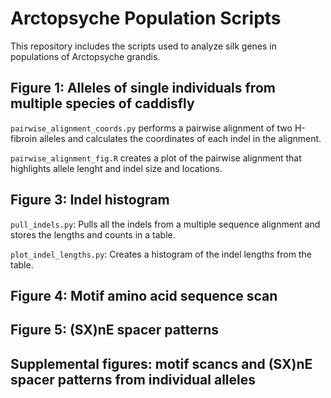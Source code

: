 # Arctopsyche Population Scripts
This repository includes the scripts used to analyze silk genes in populations of Arctopsyche grandis.

## Figure 1: Alleles of single individuals from multiple species of caddisfly

`pairwise_alignment_coords.py` performs a pairwise alignment of two H-fibroin alleles and calculates the coordinates of each indel in the alignment.

`pairwise_alignment_fig.R` creates a plot of the pairwise alignment that highlights allele lenght and indel size and locations. 

## Figure 3: Indel histogram 

`pull_indels.py`: Pulls all the indels from a multiple sequence alignment and stores the lengths and counts in a table.

`plot_indel_lengths.py`: Creates a histogram of the indel lengths from the table. 

## Figure 4: Motif amino acid sequence scan 


## Figure 5: (SX)nE spacer patterns


## Supplemental figures: motif scancs and (SX)nE spacer patterns from individual alleles 

